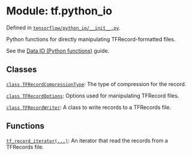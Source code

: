<div itemscope itemtype="http://developers.google.com/ReferenceObject">
<meta itemprop="name" content="tf.python_io" />
</div>

# Module: tf.python_io



Defined in [`tensorflow/python_io/__init__.py`](https://www.tensorflow.org/code/tensorflow/python_io/__init__.py).

Python functions for directly manipulating TFRecord-formatted files.

See the <a href="../../../api_guides/python/python_io.md">Data IO (Python functions)</a> guide.

## Classes

[`class TFRecordCompressionType`](../tf/python_io/TFRecordCompressionType.md): The type of compression for the record.

[`class TFRecordOptions`](../tf/python_io/TFRecordOptions.md): Options used for manipulating TFRecord files.

[`class TFRecordWriter`](../tf/python_io/TFRecordWriter.md): A class to write records to a TFRecords file.

## Functions

[`tf_record_iterator(...)`](../tf/python_io/tf_record_iterator.md): An iterator that read the records from a TFRecords file.

